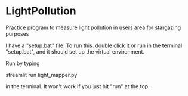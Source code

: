 # LightPollution
Practice program to measure light pollution in users area for stargazing purposes

I have a "setup.bat" file. To run this, double click it or run in the terminal "setup.bat", and it should set up the virtual environment. 

Run by typing 

streamlit run light_mapper.py 

in the terminal. It  won't work if you just hit "run" at the top. 


